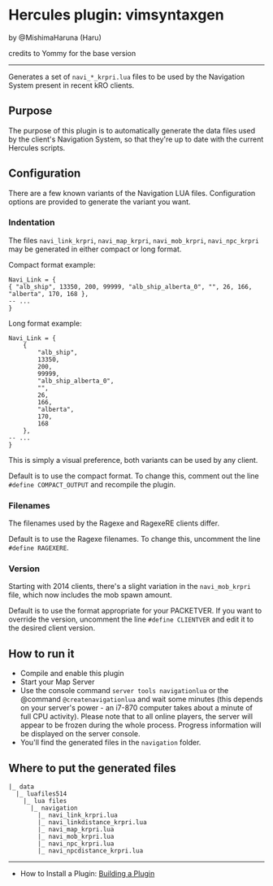 Hercules plugin: vimsyntaxgen
=============================

by @MishimaHaruna (Haru)

credits to Yommy for the base version

* * *

Generates a set of `navi_*_krpri.lua` files to be used by the Navigation System
present in recent kRO clients.

Purpose
-------

The purpose of this plugin is to automatically generate the data files used by
the client's Navigation System, so that they're up to date with the current
Hercules scripts.

Configuration
-------------

There are a few known variants of the Navigation LUA files. Configuration
options are provided to generate the variant you want.

### Indentation

The files `navi_link_krpri`, `navi_map_krpri`, `navi_mob_krpri`,
`navi_npc_krpri` may be generated in either compact or long format.

Compact format example:

```
Navi_Link = {
{ "alb_ship", 13350, 200, 99999, "alb_ship_alberta_0", "", 26, 166, "alberta", 170, 168 },
-- ...
}
```

Long format example:

```
Navi_Link = {
	{
		"alb_ship",
		13350,
		200,
		99999,
		"alb_ship_alberta_0",
		"",
		26,
		166,
		"alberta",
		170,
		168
	},
-- ...
}
```

This is simply a visual preference, both variants can be used by any client.

Default is to use the compact format. To change this, comment out the line
`#define COMPACT_OUTPUT` and recompile the plugin.

### Filenames

The filenames used by the Ragexe and RagexeRE clients differ.

Default is to use the Ragexe filenames. To change this, uncomment the line
`#define RAGEXERE`.

### Version

Starting with 2014 clients, there's a slight variation in the `navi_mob_krpri`
file, which now includes the mob spawn amount.

Default is to use the format appropriate for your PACKETVER. If you want to
override the version, uncomment the line `#define CLIENTVER` and edit it to the
desired client version.

How to run it
-------------

- Compile and enable this plugin
- Start your Map Server
- Use the console command `server tools navigationlua` or the @command
  `@createnavigationlua` and wait some minutes (this depends on your server's
  power - an i7-870 computer takes about a minute of full CPU activity). Please
  note that to all online players, the server will appear to be frozen during
  the whole process. Progress information will be displayed on the server
  console.
- You'll find the generated files in the `navigation` folder.

Where to put the generated files
--------------------------------

```
|_ data
  |_ luafiles514
    |_ lua files
      |_ navigation
        |_ navi_link_krpri.lua
        |_ navi_linkdistance_krpri.lua
        |_ navi_map_krpri.lua
        |_ navi_mob_krpri.lua
        |_ navi_npc_krpri.lua
        |_ navi_npcdistance_krpri.lua
```

* * *

- How to Install a Plugin: [Building a Plugin](http://hercules.ws/wiki/HPM#Building_a_plugin)

